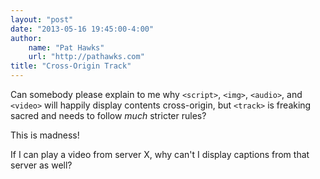 ```yaml
--- 
layout: "post"  
date: "2013-05-16 19:45:00-4:00"  
author:  
    name: "Pat Hawks"  
    url: "http://pathawks.com"
title: "Cross-Origin Track"  
---
```


Can somebody please explain to me why `<script>`, `<img>`, `<audio>`, and `<video>` will happily display contents cross-origin, but `<track>` is freaking sacred and needs to follow _much_ stricter rules?

This is madness!

If I can play a video from server X, why can't I display captions from that server as well?
